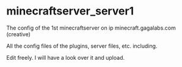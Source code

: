 minecraftserver_server1
=======================

The config of the 1st minecraftserver on ip minecraft.gagalabs.com (creative)

All the config files of the plugins, server files, etc. including.

Edit freely. I will have a look over it and upload.

